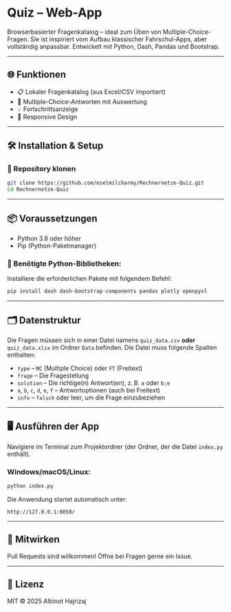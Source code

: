 # Quiz – Web-App 

Browserbasierter Fragenkatalog – ideal zum Üben von Multiple-Choice-Fragen. Sie ist inspiriert vom Aufbau klassischer Fahrschul-Apps, aber vollständig anpassbar.
Entwickelt mit Python, Dash, Pandas und Bootstrap.

---

## 🌐 Funktionen

- 📋 Lokaler Fragenkatalog (aus Excel/CSV importiert)
- 🎯 Multiple-Choice-Antworten mit Auswertung
- 💡 Fortschrittsanzeige
- 📱 Responsive Design

---

## 🛠️ Installation & Setup

### 🔁 Repository klonen

```bash
git clone https://github.com/eselmilcharmy/Rechnernetze-Quiz.git
cd Rechnernetze-Quiz
```

---

## 📦 Voraussetzungen

- Python 3.8 oder höher
- Pip (Python-Paketmanager)

### 🧰 Benötigte Python-Bibliotheken:

Installiere die erforderlichen Pakete mit folgendem Befehl:

```bash
pip install dash dash-bootstrap-components pandas plotly openpyxl
```

---

## 🗂️ Datenstruktur

Die Fragen müssen sich in einer Datei namens `quiz_data.csv` **oder** `quiz_data.xlsx` im Ordner `Data` befinden. Die Datei muss folgende Spalten enthalten:

- `type` – `MC` (Multiple Choice) oder `FT` (Freitext)
- `frage` – Die Fragestellung
- `solution` – Die richtige(n) Antwort(en), z. B. `a` oder `b;e`
- `a`, `b`, `c`, `d`, `e`, `f` – Antwortoptionen (auch bei Freitext)
- `info` – `falsch` oder leer, um die Frage einzubeziehen

---

## 🖥️ Ausführen der App

Navigiere im Terminal zum Projektordner (der Ordner, der die Datei `index.py` enthält).

### Windows/macOS/Linux:

```bash
python index.py
```

Die Anwendung startet automatisch unter:

```
http://127.0.0.1:8050/
```

---

## 🤝 Mitwirken

Pull Requests sind willkommen! Öffne bei Fragen gerne ein Issue.

---

## 📄 Lizenz

MIT © 2025 Albinot Hajrizaj
